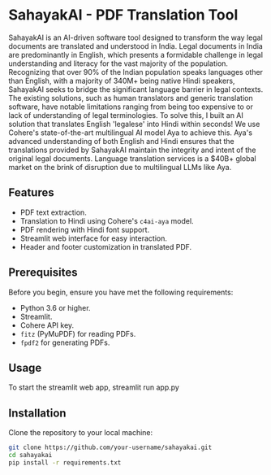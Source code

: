 # SahayakAI - PDF Translation Tool

SahayakAI is an AI-driven software tool designed to transform the way legal documents are translated and understood in India. Legal documents in India are predominantly in English, which presents a formidable challenge in legal understanding and literacy for the vast majority of the population. Recognizing that over 90% of the Indian population speaks languages other than English, with a majority of 340M+ being native Hindi speakers, SahayakAI seeks to bridge the significant language barrier in legal contexts. The existing solutions, such as human translators and generic translation software, have notable limitations ranging from being too expensive to or lack of understanding of legal terminologies. To solve this, I built an AI solution that translates English 'legalese' into Hindi within seconds! We use Cohere's state-of-the-art multilingual AI model Aya to achieve this. Aya's advanced understanding of both English and Hindi ensures that the translations provided by SahayakAI maintain the integrity and intent of the original legal documents. Language translation services is a $40B+ global market on the brink of disruption due to multilingual LLMs like Aya.


## Features

- PDF text extraction.
- Translation to Hindi using Cohere's `c4ai-aya` model.
- PDF rendering with Hindi font support.
- Streamlit web interface for easy interaction.
- Header and footer customization in translated PDF.

## Prerequisites

Before you begin, ensure you have met the following requirements:

- Python 3.6 or higher.
- Streamlit.
- Cohere API key.
- `fitz` (PyMuPDF) for reading PDFs.
- `fpdf2` for generating PDFs.

## Usage

To start the streamlit web app, 
streamlit run app.py

## Installation

Clone the repository to your local machine:

```bash
git clone https://github.com/your-username/sahayakai.git
cd sahayakai
pip install -r requirements.txt




